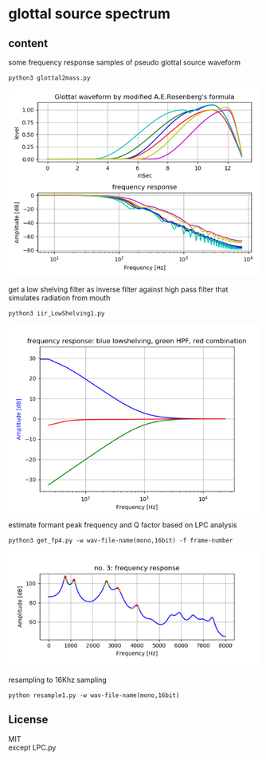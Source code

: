 # glottal source spectrum   



## content  

some frequency response  samples of pseudo glottal source waveform  
```
python3 glottal2mass.py
```
![figure1](docs/glottalwaves2freqres.png) 


get a low shelving filter as inverse filter against high pass filter that simulates radiation from mouth  
```
python3 iir_LowShelving1.py
```
![figure2](docs/lowShelving2HPF.png)  



estimate formant peak frequency and Q factor based on LPC analysis  
```
python3 get_fp4.py -w wav-file-name(mono,16bit) -f frame-number
```
![figure3](docs/formant_and_Q-3dB_points.png)  


resampling to 16Khz sampling  
```
python resample1.py -w wav-file-name(mono,16bit)  
```


## License    
MIT  
except LPC.py  

